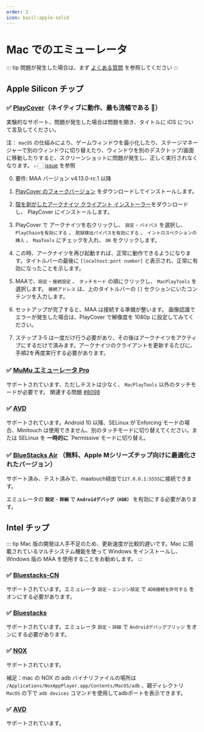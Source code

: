 ```yaml
---
order: 2
icon: basil:apple-solid
---
```


# Mac でのエミューレータ

::: tip
問題が発生した場合は、まず [よくある質問](../faq.md) を参照してください
:::

## Apple Silicon チップ

### ✅ [PlayCover](https://playcover.io)（ネイティブに動作、最も流暢である 🚀）

実験的なサポート、問題が発生した場合は問題を開き、タイトルに iOS について言及してください。

注： `macOS` の仕組みにより、ゲームウィンドウを最小化したり、ステージマネージャーで別のウィンドウに切り替えたり、ウィンドウを別のデスクトップ/画面に移動したりすると、スクリーンショットに問題が発生し、正しく実行されなくなります。 👉🏻️ [issue](https://github.com/MaaAssistantArknights/MaaAssistantArknights/issues/4371#issuecomment-1527977512) を参照

0. 要件: MAA バージョン v4.13.0-rc.1 以降

1. [PlayCover のフォークバージョン](https://github.com/hguandl/PlayCover/releases) をダウンロードしてインストールします。

2. [殻を剥がしたアークナイツ クライアント インストーラー](https://decrypt.day/app/id1454663939)をダウンロードし、 PlayCover にインストールします。

3. PlayCover で アークナイツを右クリックし、 `設定` - `バイパス` を選択し、 `PlayChainを有効にする` 、 `脱獄検出バイパスを有効にする` 、 `イントロスペクションの挿入` 、 `MaaTools` にチェックを入れ、 `OK` をクリックします。

4. この時、アークナイツを再び起動すれば、正常に動作できるようになります。タイトルバーの最後に `[localhost:port number]` と表示され、正常に有効になったことを示します。

5. MAAで、`設定` - `接続設定` 、 `タッチモード` の順にクリックし、 `MacPlayTools` を選択します。 `接続アドレス` は、上のタイトルバーの `[]` セクションにいたコンテンツを入力します。

6. セットアップが完了すると、MAA は接続する準備が整います。 画像認識でエラーが発生した場合は、PlayCover で解像度を 1080p に設定してみてください。

7. ステップ 3-5 は一度だけ行う必要があり、その後はアークナイツをアクティブにするだけで済みます。アークナイツのクライアントを更新するたびに、手順2を再度実行する必要があります。

### ✅ [MuMu エミューレータ Pro](https://mumu.163.com/mac/)

サポートされています、ただしテストは少なく、 `MacPlayTools` 以外のタッチモードが必要です。 関連する問題 [#8098](https://github.com/MaaAssistantArknights/MaaAssistantArknights/issues/8098)

### ✅ [AVD](https://developer.android.com/studio/run/managing-avds)

サポートされています。Android 10 以降、SELinux が\`Enforcing\`モードの場合、Minitouch は使用できません、別のタッチモードに切り替えてください。または SELinux を **一時的に** \`Permissive\`モードに切り替え。

### ✅ [BlueStacks Air](https://www.bluestacks.com/mac) （無料、Apple Mシリーズチップ向けに最適化されたバージョン）

サポート済み、テスト済みで、maatouch経由で`127.0.0.1:5555`に接続できます。

エミュレータの **`設定`** - **`詳細`** で **`Androidデバッグ（ADB）`** を有効にする必要があります。

## Intel チップ

::: tip
Mac 版の開発は人手不足のため、更新速度が比較的遅いです。Mac に搭載されているマルチシステム機能を使って Windows をインストールし、Windows 版の MAA を使用することをお勧めします。
:::

### ✅ [Bluestacks-CN](https://www.bluestacks.cn/)

サポートされています。エミュレータ `設定` - `エンジン設定` で `ADB接続を許可する` をオンにする必要があります。

### ✅ [Bluestacks](https://www.bluestacks.com/tw/index.html)

サポートされています。エミュレータ `設定` - `詳細` で `Androidデバッグブリッジ` をオンにする必要があります。

### ✅ [NOX](https://www.yeshen.com/)

サポートされています。

補足：mac の NOX の adb バイナリファイルの場所は `/Applications/NoxAppPlayer.app/Contents/MacOS/adb` 、親ディレクトリ `MacOS` の下で `adb devices` コマンドを使用してadbポートを表示できます。

### ✅ [AVD](https://developer.android.com/studio/run/managing-avds)

サポートされています。
